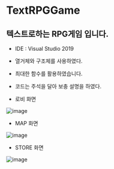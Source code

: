 # TextRPGGame
## 텍스트로하는 RPG게임 입니다.
- IDE : Visual Studio 2019

- 열거체와 구조체를 사용하였다.
- 최대한 함수를 활용하였습니다.
- 코드는 주석을 달아 보충 설명을 하였다.

- 로비 화면

![image](https://user-images.githubusercontent.com/68934135/89099343-79c62d80-d429-11ea-9131-78683f0b1b1d.png)

- MAP 화면

![image](https://user-images.githubusercontent.com/68934135/89099386-bb56d880-d429-11ea-8398-cdac5a5c69c4.png)

- STORE 화면

![image](https://user-images.githubusercontent.com/68934135/89099406-e4776900-d429-11ea-8c7f-4abbc313406f.png)

